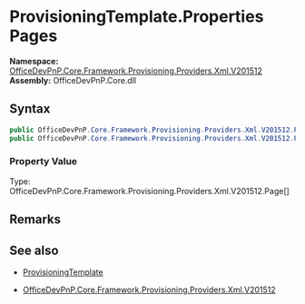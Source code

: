 # ProvisioningTemplate.Properties Pages
  

**Namespace:** [OfficeDevPnP.Core.Framework.Provisioning.Providers.Xml.V201512](OfficeDevPnP.Core.Framework.Provisioning.Providers.Xml.V201512.md)  
**Assembly:** OfficeDevPnP.Core.dll  
## Syntax
```C#
public OfficeDevPnP.Core.Framework.Provisioning.Providers.Xml.V201512.Page[] Pages { get; }
public OfficeDevPnP.Core.Framework.Provisioning.Providers.Xml.V201512.Page[] Pages { set; }
```

### Property Value
Type: OfficeDevPnP.Core.Framework.Provisioning.Providers.Xml.V201512.Page[]  

## Remarks 

## See also
- [ProvisioningTemplate](ProvisioningTemplate.md) 

- [OfficeDevPnP.Core.Framework.Provisioning.Providers.Xml.V201512](OfficeDevPnP.Core.Framework.Provisioning.Providers.Xml.V201512.md)

